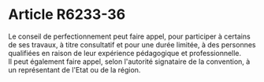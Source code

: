 # Article R6233-36

  
Le conseil de perfectionnement peut faire appel, pour participer à certains de ses travaux, à titre consultatif et pour une durée limitée, à des personnes qualifiées en raison de leur expérience pédagogique et professionnelle.   
Il peut également faire appel, selon l'autorité signataire de la convention, à un représentant de l'Etat ou de la région.